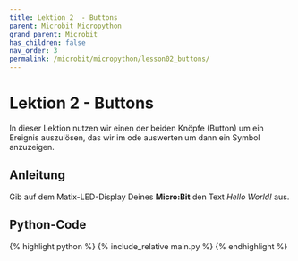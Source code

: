 ```yaml
---
title: Lektion 2  - Buttons
parent: Microbit Micropython
grand_parent: Microbit
has_children: false
nav_order: 3
permalink: /microbit/micropython/lesson02_buttons/
---
```


# Lektion 2 - Buttons

In dieser Lektion nutzen wir einen der beiden Knöpfe (Button) um ein Ereignis auszulösen, das wir im ode auswerten um dann ein Symbol anzuzeigen.

## Anleitung


Gib auf dem Matix-LED-Display Deines __Micro:Bit__ den Text _Hello World!_ aus.

## Python-Code

{% highlight python %}
    {% include_relative main.py %}
{% endhighlight %}
